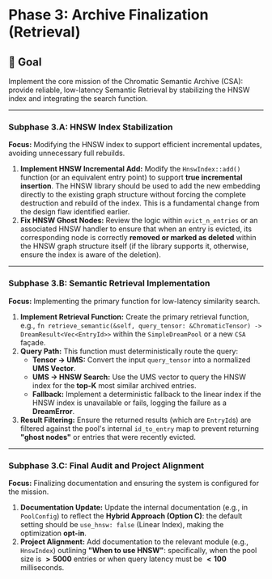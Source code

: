 # Phase 3: Archive Finalization (Retrieval)

## 🎯 Goal
Implement the core mission of the Chromatic Semantic Archive (CSA): provide reliable, low-latency Semantic Retrieval by stabilizing the HNSW index and integrating the search function.

---

### Subphase 3.A: HNSW Index Stabilization

**Focus:** Modifying the HNSW index to support efficient incremental updates, avoiding unnecessary full rebuilds.

1.  **Implement HNSW Incremental Add:** Modify the `HnswIndex::add()` function (or an equivalent entry point) to support **true incremental insertion**. The HNSW library should be used to add the new embedding directly to the existing graph structure without forcing the complete destruction and rebuild of the index. This is a fundamental change from the design flaw identified earlier.
2.  **Fix HNSW Ghost Nodes:** Review the logic within `evict_n_entries` or an associated HNSW handler to ensure that when an entry is evicted, its corresponding node is correctly **removed or marked as deleted** within the HNSW graph structure itself (if the library supports it, otherwise, ensure the index is aware of the deletion).

---

### Subphase 3.B: Semantic Retrieval Implementation

**Focus:** Implementing the primary function for low-latency similarity search.

1.  **Implement Retrieval Function:** Create the primary retrieval function, e.g., `fn retrieve_semantic(&self, query_tensor: &ChromaticTensor) -> DreamResult<Vec<EntryId>>` within the `SimpleDreamPool` or a new `CSA` façade.
2.  **Query Path:** This function must deterministically route the query:
    * **Tensor $\rightarrow$ UMS:** Convert the input `query_tensor` into a normalized **UMS Vector**.
    * **UMS $\rightarrow$ HNSW Search:** Use the UMS vector to query the HNSW index for the **top-K** most similar archived entries.
    * **Fallback:** Implement a deterministic fallback to the linear index if the HNSW index is unavailable or fails, logging the failure as a **DreamError**.
3.  **Result Filtering:** Ensure the returned results (which are `EntryId`s) are filtered against the pool's internal `id_to_entry` map to prevent returning **"ghost nodes"** or entries that were recently evicted.

---

### Subphase 3.C: Final Audit and Project Alignment

**Focus:** Finalizing documentation and ensuring the system is configured for the mission.

1.  **Documentation Update:** Update the internal documentation (e.g., in `PoolConfig`) to reflect the **Hybrid Approach (Option C)**: the default setting should be `use_hnsw: false` (Linear Index), making the optimization **opt-in**.
2.  **Project Alignment:** Add documentation to the relevant module (e.g., `HnswIndex`) outlining **"When to use HNSW"**: specifically, when the pool size is $\mathbf{>5000}$ entries or when query latency must be $\mathbf{<100}$ milliseconds.